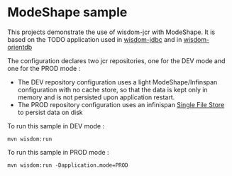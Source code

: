 # ModeShape sample

This projects demonstrate the use of wisdom-jcr with ModeShape. It is based on the TODO application used in [wisdom-jdbc](https://github.com/wisdom-framework/wisdom-jdbc/tree/master/openjpa-sample) and in [wisdom-orientdb](https://github.com/wisdom-framework/wisdom-orientdb/tree/master/wisdom-orientdb-sample)

The configuration declares two jcr repositories, one for the DEV mode and one for the PROD mode :
- The DEV repository configuration uses a light ModeShape/Infinspan configuration with no cache store, so that the data is kept only in memory and is not persisted upon application restart. 
- The PROD repository configuration uses an infinispan [Single File Store](http://infinispan.org/docs/7.1.x/user_guide/user_guide.html#_single_file_store) to persist data on disk


To run this sample in DEV mode :

    mvn wisdom:run

To run this sample in PROD mode :

    mvn wisdom:run -Dapplication.mode=PROD
